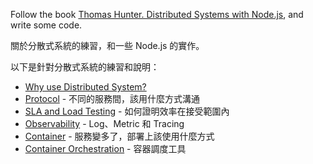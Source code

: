 Follow the book [Thomas Hunter. Distributed Systems with Node.js][1], and write some code.

關於分散式系統的練習，和一些 Node.js 的實作。

以下是針對分散式系統的練習和說明：

- [Why use Distributed System?](https://hackmd.io/@Lu-Shueh-Chou/ByBYI1A5u)
- [Protocol](https://hackmd.io/@Lu-Shueh-Chou/ByBYI1A5u) - 不同的服務間，該用什麼方式溝通
- [SLA and Load Testing](https://hackmd.io/@Lu-Shueh-Chou/r1G7Xlwi_) - 如何證明效率在接受範圍內
- [Observability](https://hackmd.io/@Lu-Shueh-Chou/B1F_g5ts_) - Log、Metric 和 Tracing
- [Container](https://hackmd.io/@Lu-Shueh-Chou/By4Woyl6d) - 服務變多了，部署上該使用什麼方式
- [Container Orchestration](https://hackmd.io/@Lu-Shueh-Chou/rkm_EvFpO) - 容器調度工具

[1]: https://www.booktopia.com.au/distributed-systems-with-node-js-thomas-hunter-ii/ebook/9781492077244.html
